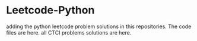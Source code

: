 # Leetcode-Python
adding the python leetcode problem solutions in this repositories. 
The code files are here.
all CTCI problems solutions are here.







































































































































































































































































































































































































































































































































































































































































































































































































































































































































































































































































































































































































































































































































